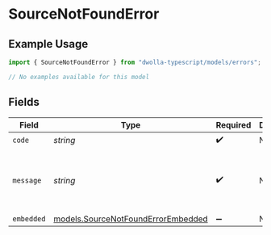 # SourceNotFoundError

## Example Usage

```typescript
import { SourceNotFoundError } from "dwolla-typescript/models/errors";

// No examples available for this model
```

## Fields

| Field                                                                             | Type                                                                              | Required                                                                          | Description                                                                       | Example                                                                           |
| --------------------------------------------------------------------------------- | --------------------------------------------------------------------------------- | --------------------------------------------------------------------------------- | --------------------------------------------------------------------------------- | --------------------------------------------------------------------------------- |
| `code`                                                                            | *string*                                                                          | :heavy_check_mark:                                                                | N/A                                                                               | ValidationError                                                                   |
| `message`                                                                         | *string*                                                                          | :heavy_check_mark:                                                                | N/A                                                                               | Validation error(s) present. See embedded errors list for more details.           |
| `embedded`                                                                        | [models.SourceNotFoundErrorEmbedded](../../models/sourcenotfounderrorembedded.md) | :heavy_minus_sign:                                                                | N/A                                                                               |                                                                                   |
